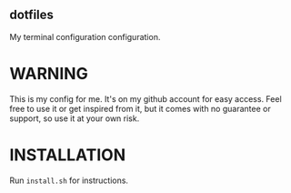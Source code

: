 dotfiles
--------

My terminal configuration configuration.

WARNING
=======

This is my config for me. It's on my github account for easy access. Feel free
to use it or get inspired from it, but it comes with no guarantee or support,
so use it at your own risk.

INSTALLATION
============

Run `install.sh` for instructions.
